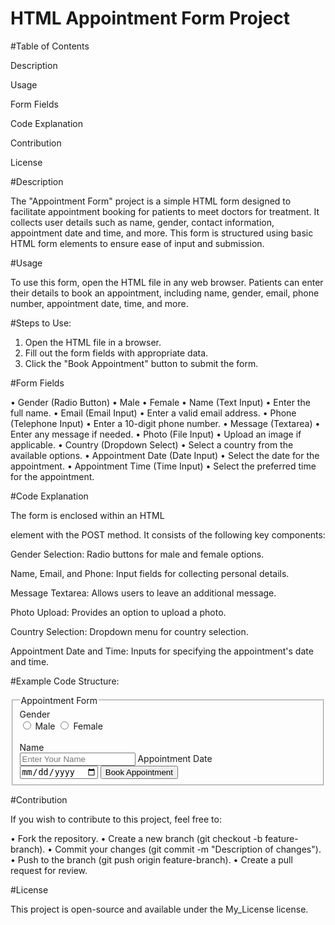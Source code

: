 # HTML Appointment Form Project 


#Table of Contents

Description

Usage

Form Fields

Code Explanation

Contribution

License


#Description

The "Appointment Form" project is a simple HTML form designed to facilitate appointment booking for patients to meet doctors for treatment. It collects user details such as name, gender, contact information, appointment date and time, and more. This form is structured using basic HTML form elements to ensure ease of input and submission.

#Usage

To use this form, open the HTML file in any web browser. Patients can enter their details to book an appointment, including name, gender, email, phone number, appointment date, time, and more.

#Steps to Use:

1. Open the HTML file in a browser.
2. Fill out the form fields with appropriate data.
3. Click the "Book Appointment" button to submit the form.

#Form Fields

• Gender (Radio Button)
• Male
• Female
• Name (Text Input)
• Enter the full name.
• Email (Email Input)
• Enter a valid email address.
• Phone (Telephone Input)
• Enter a 10-digit phone number.
• Message (Textarea)
• Enter any message if needed.
• Photo (File Input)
• Upload an image if applicable.
• Country (Dropdown Select)
• Select a country from the available options.
• Appointment Date (Date Input)
• Select the date for the appointment.
• Appointment Time (Time Input)
• Select the preferred time for the appointment.

#Code Explanation

The form is enclosed within an HTML <form> element with the POST method. It consists of the following key components:

Gender Selection: Radio buttons for male and female options.

Name, Email, and Phone: Input fields for collecting personal details.

Message Textarea: Allows users to leave an additional message.

Photo Upload: Provides an option to upload a photo.

Country Selection: Dropdown menu for country selection.

Appointment Date and Time: Inputs for specifying the appointment's date and time.

#Example Code Structure:

<fieldset>
    <legend>Appointment Form</legend>
    <form method="POST" action="">
        <!-- Gender Selection -->
        <label>Gender</label><br>
        <input type="radio" value="male" name="gender" required /> Male 
        <input type="radio" value="female" name="gender" required /> Female
        <br><br>
        <!-- Other Inputs -->
        <label>Name</label><br>
        <input type="text" pattern="[a-zA-Z]{3,40}" placeholder="Enter Your Name" name="uname" required />
        <!-- Additional Fields -->
        <label>Appointment Date</label><br>
        <input type="date" name="appointment_date" required />
        <!-- Submit Button -->
        <button type="submit">Book Appointment</button>
    </form>
</fieldset>

#Contribution

If you wish to contribute to this project, feel free to:

• Fork the repository.
• Create a new branch (git checkout -b feature-branch).
• Commit your changes (git commit -m "Description of changes").
• Push to the branch (git push origin feature-branch).
• Create a pull request for review.

#License

This project is open-source and available under the My_License license.
